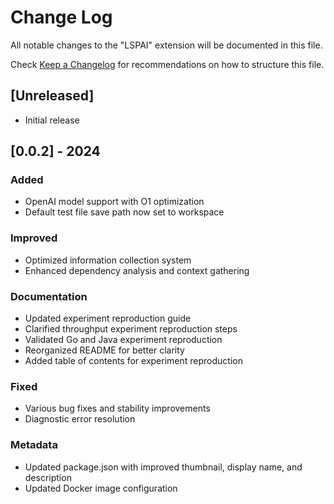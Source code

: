 # Change Log

All notable changes to the "LSPAI" extension will be documented in this file.

Check [Keep a Changelog](http://keepachangelog.com/) for recommendations on how to structure this file.

## [Unreleased]

- Initial release

## [0.0.2] - 2024

### Added
- OpenAI model support with O1 optimization
- Default test file save path now set to workspace

### Improved
- Optimized information collection system
- Enhanced dependency analysis and context gathering

### Documentation
- Updated experiment reproduction guide
- Clarified throughput experiment reproduction steps
- Validated Go and Java experiment reproduction
- Reorganized README for better clarity
- Added table of contents for experiment reproduction

### Fixed
- Various bug fixes and stability improvements
- Diagnostic error resolution

### Metadata
- Updated package.json with improved thumbnail, display name, and description
- Updated Docker image configuration